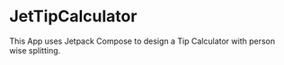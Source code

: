 # JetTipCalculator
This App uses Jetpack Compose to design a Tip Calculator with person wise splitting.
